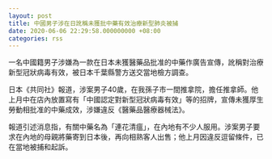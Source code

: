 ```yaml
---
layout: post
title: 中國男子涉在日訛稱未獲批中藥有效治療新型肺炎被捕
date: 2020-06-06 22:29:58.000000000 +08:00
categories: rss
---
```


一名中國籍男子涉嫌為一款在日本未獲醫藥品批准的中藥作廣告宣傳，訛稱對治療新型冠狀病毒有效，被日本千葉縣警方送交當地檢方調查。

日本《共同社》報道，涉案男子40歲，在我孫子市一間推拿院，擔任推拿師。他上月中在店內放置寫有「中國認定對新型冠狀病毒有效」等的招牌，宣傳未獲厚生勞動相批准的中藥成效，涉嫌違反《醫藥品醫療器械法》。

報道引述消息指，有關中藥名為「連花清瘟」，在內地有不少人服用。涉案男子要求在內地的母親將藥寄到日本後，再向相熟客人出售；他上月因違反逗留條件，已在當地被捕和起訴。
